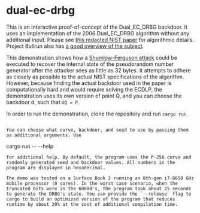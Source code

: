 # dual-ec-drbg

This is an interactive proof-of-concept of the Dual_EC_DRBG backdoor. It uses an implementation of the 2006 Dual_EC_DRBG algorithm without any additional input. Please see [this redacted NIST paper](https://csrc.nist.gov/publications/detail/sp/800-90a/archive/2012-01-23) for algorithmic details. Project Bullrun also has [a good overview of the subject](https://www.projectbullrun.org/dual-ec/documents/dual-ec-20150731.pdf).

This demonstration shows how a [Shumlow-Ferguson attack](http://rump2007.cr.yp.to/15-shumow.pdf) could be executed to recover the internal state of the pseudorandom number generator after the attacker sees as little as 32 bytes. It attempts to adhere as closely as possible to the actual NIST specifications of the algorithm. However, because finding the actual backdoor used in the paper is computationally hard and would require solving the ECDLP, the demonstration uses its own version of point Q, and you can choose the backdoor d, such that `dQ = P`.

In order to run the demonstration, clone the repository and run `cargo run`.
```

You can choose what curve, backdoor, and seed to use by passing them as additional arguments. Use
```
cargo run -- --help
```
for additional help. By default, the program uses the P-256 curve and randomly generated seed and backdoor values. All numbers in the program are displayed in hexadecimal. 

The demo was tested on a Surface Book 2 running an 8th-gen i7-8650 GHz mobile processor (8 cores). In the worst case scenario, when the truncated bits were in the 60000's, the program took about 25 seconds to generate the DRBG's state. You can provide the `--release` flag to cargo to build an optimized version of the program that reduces runtime by about 20% at the cost of additional compilation time.
